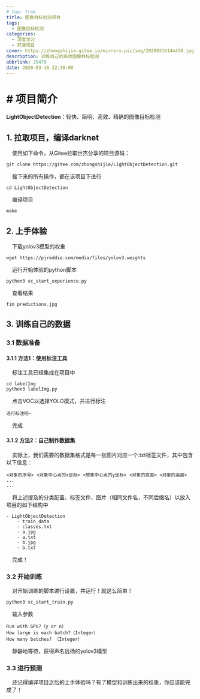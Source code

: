 ```yaml
---
# top: true
title: 图像目标检测项目
tags:
  - 图像目标检测
categories:
  - 深度学习
  - 开源项目
cover: https://zhongshijie.gitee.io/mirrors-pic/img/20200316144450.jpg
description: 训练自己的高效图像目标检测
abbrlink: 29479
date: 2020-03-16 22:30:00
---
```


# # 项目简介
**LightObjectDetection**：轻快、简明、高效、精确的图像目标检测

## 1. 拉取项目，编译darknet
&nbsp; &nbsp; 使用如下命令，从Gitee拉取世杰分享的项目源码：
```
git clone https://gitee.com/zhongshijie/LightObjectDetection.git
```
&nbsp; &nbsp; 接下来的所有操作，都在该项目下进行
```
cd LightObjectDetection
```
&nbsp; &nbsp; 编译项目
```
make
```

## 2. 上手体验
&nbsp; &nbsp; 下载yolov3模型的权重
```
wget https://pjreddie.com/media/files/yolov3.weights
```
&nbsp; &nbsp; 运行开始体验的python脚本
```
python3 sc_start_experience.py
```
&nbsp; &nbsp; 查看结果
```
fim predictions.jpg
```

## 3. 训练自己的数据
### 3.1 数据准备
#### 3.1.1 方法1：使用标注工具
&nbsp; &nbsp; 标注工具已经集成在项目中
```
cd labelImg
python3 labelImg.py
```
&nbsp; &nbsp; 点击VOC以选择YOLO模式，并进行标注
```
进行标注吧~
```

&nbsp; &nbsp; 完成


#### 3.1.2 方法2：自己制作数据集
&nbsp; &nbsp; 实际上，我们需要的数据集格式是每一张图片对应一个.txt标签文件，其中包含以下信息：
```
<对象的序号> <对象中心点的x坐标> <想象中心点的y坐标> <对象的宽度> <对象的高度>
...
...
```
&nbsp; &nbsp; 将上述提及的分类配置、标签文件、图片（相同文件名，不同后缀名）以放入项目的如下结构中
```
- LightObjectDetection
    - train_data
	- classes.txt
	- a.jpg
	- a.txt
	- b.jpg
	- b.txt
```
&nbsp; &nbsp; 完成！

### 3.2 开始训练
&nbsp; &nbsp; 对开始训练的脚本进行设置，并运行！就这么简单！
```
python3 sc_start_train.py
```
&nbsp; &nbsp; 输入参数
```
Run with GPU?（y or n）
How large is each batch?（Integer）
How many batches? （Integer）
```
&nbsp; &nbsp; 静静地等待，获得声名远扬的yolov3模型

### 3.3 进行预测
&nbsp; &nbsp; 还记得编译项目之后的上手体验吗？有了模型和训练出来的权重，你应该能完成了！
